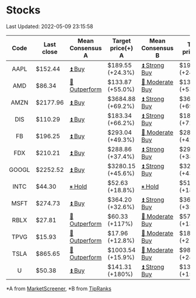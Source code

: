 # Stocks
Last Updated: 2022-05-09 23:15:58

|Code|Last close|Mean Consensus A|Target price(+) A|Mean Consensus B|Target price(+) B|
|:--:|-|-|-|-|-|
|AAPL|$152.44|[⏫ Buy](https://m.marketscreener.com/quote/stock/-4849/)|$189.55 (+24.3%)|[⏫ Strong Buy](https://www.tipranks.com/stocks/aapl/forecast)|$191.04 (+24.99%)|
|AMD|$86.34|[🔼 Outperform](https://m.marketscreener.com/quote/stock/-19475876/)|$133.87 (+55.0%)|[🔼 Moderate Buy](https://www.tipranks.com/stocks/amd/forecast)|$132.40 (+53.47%)|
|AMZN|$2177.96|[⏫ Buy](https://m.marketscreener.com/quote/stock/-12864605/)|$3684.88 (+69.2%)|[⏫ Strong Buy](https://www.tipranks.com/stocks/amzn/forecast)|$3695.95 (+69.87%)|
|DIS|$110.29|[⏫ Buy](https://m.marketscreener.com/quote/stock/-4842/)|$183.34 (+66.2%)|[⏫ Strong Buy](https://www.tipranks.com/stocks/dis/forecast)|$184.95 (+72.88%)|
|FB|$196.25|[⏫ Buy](https://m.marketscreener.com/quote/stock/-10547141/)|$293.04 (+49.3%)|[🔼 Moderate Buy](https://www.tipranks.com/stocks/fb/forecast)|$283.81 (+42.78%)|
|FDX|$210.21|[⏫ Buy](https://m.marketscreener.com/quote/stock/-12585/)|$288.86 (+37.4%)|[⏫ Strong Buy](https://www.tipranks.com/stocks/fdx/forecast)|$291.83 (+38.39%)|
|GOOGL|$2252.52|[⏫ Buy](https://m.marketscreener.com/quote/stock/-24203373/)|$3280.15 (+45.6%)|[⏫ Strong Buy](https://www.tipranks.com/stocks/googl/forecast)|$3270.47 (+43.99%)|
|INTC|$44.30|[⏸ Hold](https://m.marketscreener.com/quote/stock/-4829/)|$52.63 (+18.8%)|[⏸ Hold](https://www.tipranks.com/stocks/intc/forecast)|$51.10 (+18.64%)|
|MSFT|$274.73|[⏫ Buy](https://m.marketscreener.com/quote/stock/-4835/)|$364.20 (+32.6%)|[⏫ Strong Buy](https://www.tipranks.com/stocks/msft/forecast)|$360.81 (+35.81%)|
|RBLX|$27.81|[🔼 Outperform](https://m.marketscreener.com/quote/stock/-117793644/)|$60.33 (+117%)|[🔼 Moderate Buy](https://www.tipranks.com/stocks/rblx/forecast)|$57.40 (+133.24%)|
|TPVG|$15.93|[🔼 Outperform](https://m.marketscreener.com/quote/stock/-15933327/)|$17.96 (+12.8%)|[🔼 Moderate Buy](https://www.tipranks.com/stocks/tpvg/forecast)|$18.08 (+21.59%)|
|TSLA|$865.65|[🔼 Outperform](https://m.marketscreener.com/quote/stock/-6344549/)|$1003.54 (+15.9%)|[🔼 Moderate Buy](https://www.tipranks.com/stocks/tsla/forecast)|$980.41 (+24.56%)|
|U|$50.38|[⏫ Buy](https://m.marketscreener.com/quote/stock/-112492634/)|$141.31 (+180%)|[⏫ Strong Buy](https://www.tipranks.com/stocks/u/forecast)|$130.45 (+154.39%)|


*A from [MarketScreener](https://www.marketscreener.com), *B from [TipRanks](https://www.tipranks.com)
